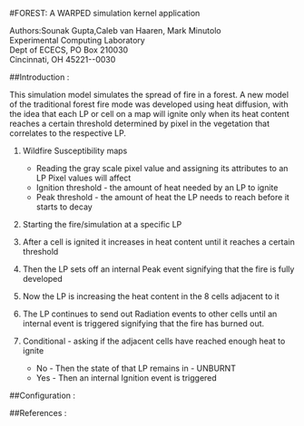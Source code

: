 #FOREST: A WARPED simulation kernel application

Authors:Sounak Gupta,Caleb van Haaren, Mark Minutolo <br>
Experimental Computing Laboratory <br>
Dept of ECECS, PO Box 210030 <br>
Cincinnati, OH  45221--0030 <br>

##Introduction :

This simulation model simulates the spread of fire in a forest. A new model of the traditional
forest fire mode was developed using heat diffusion, with the idea that each LP or cell on a 
map will ignite only when its heat content reaches a certain threshold determined by pixel in 
the vegetation that correlates to the respective LP.

1. Wildfire Susceptibility maps
    - Reading the gray scale pixel value and assigning its attributes to an LP
    Pixel values will affect
    + Ignition threshold -  the amount of heat needed by an LP to ignite
    + Peak threshold - the amount of heat the LP needs to reach before it starts to decay

2. Starting the fire/simulation at a specific LP
3. After a cell is ignited it increases in heat content until it reaches a certain threshold
4. Then the LP sets off an internal Peak event signifying that the fire is fully developed
5. Now the LP is increasing the heat content in the 8 cells adjacent to it
6. The LP continues to send out Radiation events to other cells until an internal event is
triggered signifying that the fire has burned out.
4. Conditional - asking if the adjacent cells have reached enough heat to ignite
    + No - Then the state of that LP remains in - UNBURNT
    + Yes - Then an internal Ignition event is triggered
      



##Configuration :

##References :

